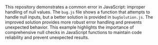 This repository demonstrates a common error in JavaScript: improper handling of null values. The `bug.js` file shows a function that attempts to handle null inputs, but a better solution is provided in `bugSolution.js`. The improved solution provides more robust error handling and prevents unexpected behavior.  This example highlights the importance of comprehensive null checks in JavaScript functions to maintain code reliability and prevent unexpected results.